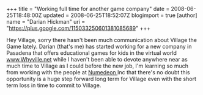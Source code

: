 +++
title = "Working full time for another game company"
date = 2008-06-25T18:48:00Z
updated = 2008-06-25T18:52:07Z
blogimport = true 
[author]
	name = "Darian Hickman"
	uri = "https://plus.google.com/115033250601381085689"
+++

Hey Village, sorry there hasn't been much communication about Village the Game lately.  Darian  (that's me) has started working for a new company in Pasadena that offers educational games for kids in the virtual world <a href="http://www.whyville.net">www.Whyville.net</a>  while I haven't been able to devote anywhere near as much time to Village as I could before the new job, I'm learning so much from working with the people at <a href="http://www.numedeon.com">Numedeon </a>Inc that there's no doubt this opportunity is a huge step forward long term for Village even with the short term loss in time to commit to Village.
